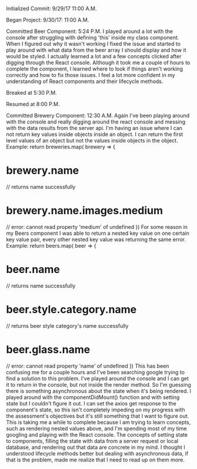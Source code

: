 Initialized Commit: 9/29/17 11:00 A.M.

Began Project: 9/30/17: 11:00 A.M.

Committed Beer Component: 5:24 P.M.
  I played around a lot with the console after struggling with defining 'this' inside my class component.
  When I figured out why it wasn't working I fixed the issue and started to play around with what data from
  the beer array I should display and how it would be styled. I actually learned a lot and a few concepts clicked
  after digging through the React console. Although it took me a couple of hours to complete the component, I learned
  where to look if things aren't working correctly and how to fix those issues. I feel a lot more confident in my understanding
  of React components and their lifecycle methods.

  Breaked at 5:30 P.M.

  Resumed at 8:00 P.M.

  Committed Brewery Component: 12:30 A.M.
    Again I've been playing around with the console and really digging around the react console and 
    messing with the data results from the server api. I'm having an issue where I can not return key 
    values inside objects inside an object. I can return the first level values of an object but not the 
    values inside objects in the object. Example:
      return breweries.map( brewery => {
        <h1>brewery.name</h1> // returns name successfully
        <h1>brewery.name.images.medium</h1> // error: cannot read property 'medium' of undefined
      })
    For some reason in my Beers component I was able to return a nested key value on one certain key value pair,
    every other nested key value was returning the same error. Example:
        return beers.map( beer => {
          <h1>beer.name</h1> // returns name successfully
          <h1>beer.style.category.name</h1> // returns beer style category's name successfully
          <h1>beer.glass.name</h1> // error: cannot read property 'name' of undefined
        })
    This has been confusing me for a couple hours and I've been searching google trying to find a solution to this 
    problem. I've played around the console and I can get it to return in the console, but not inside the render method.
    So I'm guessing there is something asynchronous about the state when it's being rendered. I played around with the componentDidMount()
    function and with setting state but I couldn't figure it out. I can set the axios get response to the component's state, so this isn't completely impeding on my progress with the assessment's objectives but it's still something that I want to figure out. 
    This is taking me a while to complete because I am trying to learn concepts, such as rendering nested values above, and I'm spending most of my time googling and playing with the React console. The concepts of setting state to components, filling the state with data from a server request or local database, and rendering out that data are concrete in my mind. I thought I understood lifecycle methods better but dealing with asynchronous data, if that is the problem, made me realize that I need to read up on them more. 